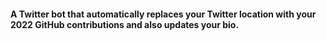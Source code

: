 #### A Twitter bot that automatically replaces your Twitter location with your 2022 GitHub contributions and also updates your bio.